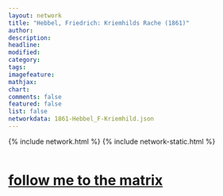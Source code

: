 ```yaml
---
layout: network
title: "Hebbel, Friedrich: Kriemhilds Rache (1861)"
author:
description:
headline:
modified:
category:
tags: 
imagefeature: 
mathjax: 
chart: 
comments: false
featured: false
list: false
networkdata: 1861-Hebbel_F-Kriemhild.json
---
```

{% include network.html %}
{% include network-static.html %}
<div class="row">
  <div class="small-5 small-centered columns"><a href="/matrix160"><h1>follow me to the matrix</h1></a>
</div>
</div>
